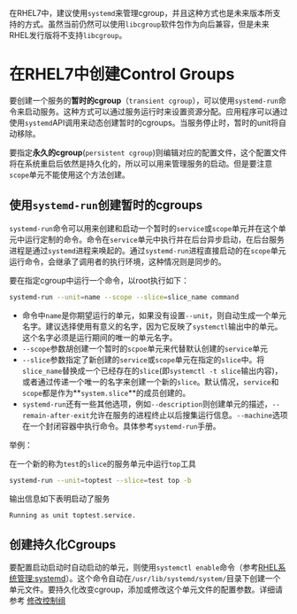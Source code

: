 在RHEL7中，建议使用`systemd`来管理cgroup，并且这种方式也是未来版本所支持的方式。虽然当前仍然可以使用`libcgroup`软件包作为向后兼容，但是未来RHEL发行版将不支持`libcgroup`。

# 在RHEL7中创建Control Groups

要创建一个服务的**暂时的cgroup**（`transient cgroup`），可以使用`systemd-run`命令来启动服务。这种方式可以通过服务运行时来设置资源分配。应用程序可以通过使用`systemd`API调用来动态创建暂时的cgroups。当服务停止时，暂时的unit将自动移除。

要指定**永久的cgroup**(`persistent cgroup`)则编辑对应的配置文件，这个配置文件将在系统重启后依然是持久化的，所以可以用来管理服务的启动。但是要注意`scope`单元不能使用这个方法创建。

## 使用`systemd-run`创建暂时的cgroups

`systemd-run`命令可以用来创建和启动一个暂时的`service`或`scope`单元并在这个单元中运行定制的命令。命令在`service`单元中执行并在后台异步启动，在后台服务进程是通过`systemd`进程来唤起的。通过`systemd-run`进程直接启动的在`scope`单元运行命令，会继承了调用者的执行环境，这种情况则是同步的。

要在指定cgroup中运行一个命令，以root执行如下：

```bash
systemd-run --unit=name --scope --slice=slice_name command
```

* 命令中`name`是你期望运行的单元，如果没有设置`--unit`，则自动生成一个单元名字。建议选择使用有意义的名字，因为它反映了`systemctl`输出中的单元。这个名字必须是运行期间的唯一的单元名字。
* `--scope`参数胡创建一个暂时的`scpoe`单元来代替默认创建的`service`单元
* `--slice`参数指定了新创建的`service`或`scope`单元在指定的`slice`中。将`slice_name`替换成一个已经存在的`slice`(即`systemctl -t slice`输出内容)，或者通过传递一个唯一的名字来创建一个新的`slice`。默认情况，`service`和`scope`都是作为**`system.slice`**的成员创建的。
* `systemd-run`还有一些其他选项，例如`--description`则创建单元的描述，`--remain-after-exit`允许在服务的进程终止以后搜集运行信息。`--machine`选项在一个封闭容器中执行命令。具体参考`systemd-run`手册。

举例：

在一个新的称为`test`的`slice`的服务单元中运行`top`工具

```bash
systemd-run --unit=toptest --slice=test top -b
```

输出信息如下表明启动了服务

```
Running as unit toptest.service.
```

## 创建持久化Cgroups

要配置启动启动时自动启动的单元，则使用`systemctl enable`命令（参考[RHEL系统管理:systemd](../../../redhat/system_administration/systemd/README.md)）。这个命令自动在`/usr/lib/systemd/system/`目录下创建一个单元文件。要持久化改变cgroup，添加或修改这个单元文件的配置参数。详细请参考 [修改控制组](modify_control_groups.md)